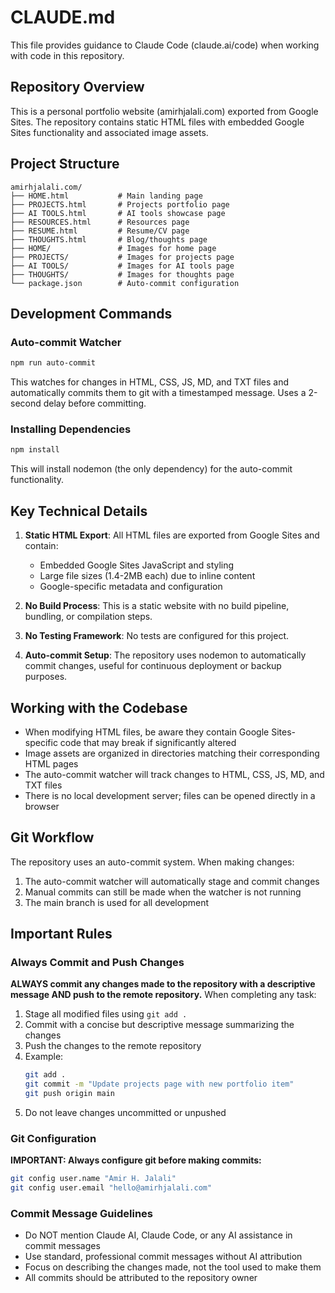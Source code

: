 # CLAUDE.md

This file provides guidance to Claude Code (claude.ai/code) when working with code in this repository.

## Repository Overview

This is a personal portfolio website (amirhjalali.com) exported from Google Sites. The repository contains static HTML files with embedded Google Sites functionality and associated image assets.

## Project Structure

```
amirhjalali.com/
├── HOME.html           # Main landing page
├── PROJECTS.html       # Projects portfolio page
├── AI TOOLS.html       # AI tools showcase page
├── RESOURCES.html      # Resources page
├── RESUME.html         # Resume/CV page
├── THOUGHTS.html       # Blog/thoughts page
├── HOME/               # Images for home page
├── PROJECTS/           # Images for projects page
├── AI TOOLS/           # Images for AI tools page
├── THOUGHTS/           # Images for thoughts page
└── package.json        # Auto-commit configuration
```

## Development Commands

### Auto-commit Watcher
```bash
npm run auto-commit
```
This watches for changes in HTML, CSS, JS, MD, and TXT files and automatically commits them to git with a timestamped message. Uses a 2-second delay before committing.

### Installing Dependencies
```bash
npm install
```
This will install nodemon (the only dependency) for the auto-commit functionality.

## Key Technical Details

1. **Static HTML Export**: All HTML files are exported from Google Sites and contain:
   - Embedded Google Sites JavaScript and styling
   - Large file sizes (1.4-2MB each) due to inline content
   - Google-specific metadata and configuration

2. **No Build Process**: This is a static website with no build pipeline, bundling, or compilation steps.

3. **No Testing Framework**: No tests are configured for this project.

4. **Auto-commit Setup**: The repository uses nodemon to automatically commit changes, useful for continuous deployment or backup purposes.

## Working with the Codebase

- When modifying HTML files, be aware they contain Google Sites-specific code that may break if significantly altered
- Image assets are organized in directories matching their corresponding HTML pages
- The auto-commit watcher will track changes to HTML, CSS, JS, MD, and TXT files
- There is no local development server; files can be opened directly in a browser

## Git Workflow

The repository uses an auto-commit system. When making changes:
1. The auto-commit watcher will automatically stage and commit changes
2. Manual commits can still be made when the watcher is not running
3. The main branch is used for all development

## Important Rules

### Always Commit and Push Changes
**ALWAYS commit any changes made to the repository with a descriptive message AND push to the remote repository.** When completing any task:
1. Stage all modified files using `git add .`
2. Commit with a concise but descriptive message summarizing the changes
3. Push the changes to the remote repository
4. Example:
   ```bash
   git add .
   git commit -m "Update projects page with new portfolio item"
   git push origin main
   ```
5. Do not leave changes uncommitted or unpushed

### Git Configuration
**IMPORTANT: Always configure git before making commits:**
```bash
git config user.name "Amir H. Jalali"
git config user.email "hello@amirhjalali.com"
```

### Commit Message Guidelines
- Do NOT mention Claude AI, Claude Code, or any AI assistance in commit messages
- Use standard, professional commit messages without AI attribution
- Focus on describing the changes made, not the tool used to make them
- All commits should be attributed to the repository owner